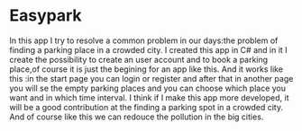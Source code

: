 # Easypark
In this app I try to resolve a common problem in our days:the problem of finding a parking place in a crowded city.
I created this app in C# and in it I create the possibility to create an user account and to book a parking place,of course it is just the begining for an app like this.
And it works like this :in the start page you can login or register and after that in another page you will se the empty parking places and you can choose which place you want and in which time interval.
I think if I make this app more developed, it will be a good contribution at the finding a parking spot in a crowded city.
And of course like this we can redouce the pollution in the big cities.
